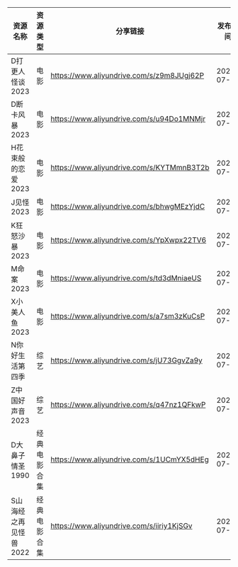 | 资源名称          | 资源类型   | 分享链接                                      | 发布时间       |
| ------------- | ------ | ----------------------------------------- | ---------- |
| D打更人怪谈2023    | 电影     | https://www.aliyundrive.com/s/z9m8JUgj62P | 2023-07-29 |
| D断卡风暴2023     | 电影     | https://www.aliyundrive.com/s/u94Do1MNMjr | 2023-07-29 |
| H花束般的恋爱2023   | 电影     | https://www.aliyundrive.com/s/KYTMmnB3T2b | 2023-07-29 |
| J见怪2023       | 电影     | https://www.aliyundrive.com/s/bhwgMEzYjdC | 2023-07-29 |
| K狂怒沙暴2023     | 电影     | https://www.aliyundrive.com/s/YpXwpx22TV6 | 2023-07-29 |
| M命案2023       | 电影     | https://www.aliyundrive.com/s/td3dMniaeUS | 2023-07-29 |
| X小美人鱼2023     | 电影     | https://www.aliyundrive.com/s/a7sm3zKuCsP | 2023-07-29 |
| N你好生活第四季      | 综艺     | https://www.aliyundrive.com/s/jU73GgvZa9y | 2023-07-29 |
| Z中国好声音2023    | 综艺     | https://www.aliyundrive.com/s/q47nz1QFkwP | 2023-07-29 |
| D大鼻子情圣1990    | 经典电影合集 | https://www.aliyundrive.com/s/1UCmYX5dHEg | 2023-07-29 |
| S山海经之再见怪兽2022 | 经典电影合集 | https://www.aliyundrive.com/s/iiriy1KjSGv | 2023-07-29 |
